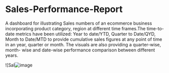 # Sales-Performance-Report
A dashboard for illustrating Sales numbers of an ecommerce business incorporating product category, region at different time frames.The time-to-date metrics have been utilized: Year to date/YTD, Quarter to Date/QYD, Month to Date/MTD to provide cumulative sales figures at any point of time in an year, quarter or month. The visuals are also providing a quarter-wise, month- wise and date-wise performance comparison between different years.

![Sal![image](https://github.com/user-attachments/assets/54988be0-5627-430e-829d-24450a700590)



